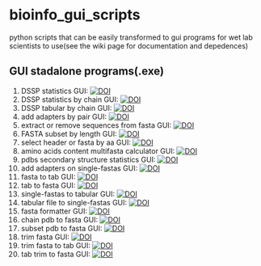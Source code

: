 # bioinfo_gui_scripts 
python scripts that can be easily transformed to gui programs for wet lab scientists to use(see the wiki page for documentation and depedences)
## GUI stadalone programs(.exe)
1. DSSP statistics GUI: [![DOI](https://zenodo.org/badge/DOI/10.5281/zenodo.4838997.svg)](https://doi.org/10.5281/zenodo.4838997)
2. DSSP statistics by chain GUI: [![DOI](https://zenodo.org/badge/DOI/10.5281/zenodo.4891916.svg)](https://doi.org/10.5281/zenodo.4891916)
3. DSSP tabular by chain GUI: [![DOI](https://zenodo.org/badge/DOI/10.5281/zenodo.4839987.svg)](https://doi.org/10.5281/zenodo.4839987)
4. add adapters by pair GUI: [![DOI](https://zenodo.org/badge/DOI/10.5281/zenodo.5201840.svg)](https://doi.org/10.5281/zenodo.5201840)
5. extract or remove sequences from fasta GUI: [![DOI](https://zenodo.org/badge/DOI/10.5281/zenodo.5703246.svg)](https://doi.org/10.5281/zenodo.5703246)
6. FASTA subset by length GUI: [![DOI](https://zenodo.org/badge/DOI/10.5281/zenodo.5218645.svg)](https://doi.org/10.5281/zenodo.5218645)
7. select header or fasta by aa GUI: [![DOI](https://zenodo.org/badge/DOI/10.5281/zenodo.5218741.svg)](https://doi.org/10.5281/zenodo.5218741)
8. amino acids content multifasta calculator GUI: [![DOI](https://zenodo.org/badge/DOI/10.5281/zenodo.5275827.svg)](https://doi.org/10.5281/zenodo.5275827)
9. pdbs secondary structure statistics GUI: [![DOI](https://zenodo.org/badge/DOI/10.5281/zenodo.5348006.svg)](https://doi.org/10.5281/zenodo.5348006)
10. add adapters on single-fastas GUI: [![DOI](https://zenodo.org/badge/DOI/10.5281/zenodo.5559117.svg)](https://doi.org/10.5281/zenodo.5559117)
11. fasta to tab GUI: [![DOI](https://zenodo.org/badge/DOI/10.5281/zenodo.5699003.svg)](https://doi.org/10.5281/zenodo.5699003)
12. tab to fasta GUI: [![DOI](https://zenodo.org/badge/DOI/10.5281/zenodo.5703366.svg)](https://doi.org/10.5281/zenodo.5703366)
13. single-fastas to tabular GUI: [![DOI](https://zenodo.org/badge/DOI/10.5281/zenodo.5672075.svg)](https://doi.org/10.5281/zenodo.5672075)
14. tabular file to single-fastas GUI: [![DOI](https://zenodo.org/badge/DOI/10.5281/zenodo.5652249.svg)](https://doi.org/10.5281/zenodo.5652249)
15. fasta formatter GUI: [![DOI](https://zenodo.org/badge/DOI/10.5281/zenodo.5799390.svg)](https://doi.org/10.5281/zenodo.5799390)
16. chain pdb to fasta GUI: [![DOI](https://zenodo.org/badge/DOI/10.5281/zenodo.5706468.svg)](https://doi.org/10.5281/zenodo.5706468)
17. subset pdb to fasta GUI: [![DOI](https://zenodo.org/badge/DOI/10.5281/zenodo.5725658.svg)](https://doi.org/10.5281/zenodo.5725658)
18. trim fasta GUI: [![DOI](https://zenodo.org/badge/DOI/10.5281/zenodo.5794123.svg)](https://doi.org/10.5281/zenodo.5794123)
19. trim fasta to tab GUI: [![DOI](https://zenodo.org/badge/DOI/10.5281/zenodo.5794534.svg)](https://doi.org/10.5281/zenodo.5794534)
20. tab trim to fasta GUI: [![DOI](https://zenodo.org/badge/DOI/10.5281/zenodo.5794334.svg)](https://doi.org/10.5281/zenodo.5794334)


